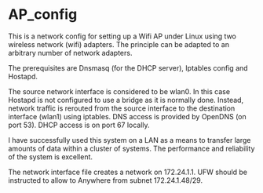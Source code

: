 # AP_config

This is a network config for setting up a Wifi AP under Linux 
using two wireless network (wifi) adapters. The principle can be
adapted to an arbitrary number of network adapters.

The prerequisites are Dnsmasq (for the DHCP server), Iptables 
config and Hostapd.

The source network interface is considered to be wlan0. In this 
case Hostapd is not configured to use a bridge as it is normally 
done. Instead, network traffic is rerouted from the source interface
to the destination interface (wlan1) using iptables.
DNS access is provided by OpenDNS (on port 53). DHCP access is 
on port 67 locally.

I have successfully used this system on a LAN as a means to 
transfer large amounts of data within a cluster of systems. The 
performance and reliability of the system is excellent.

The network interface file creates a network on 172.24.1.1.
UFW should be instructed to allow to Anywhere from subnet 
172.24.1.48/29.
